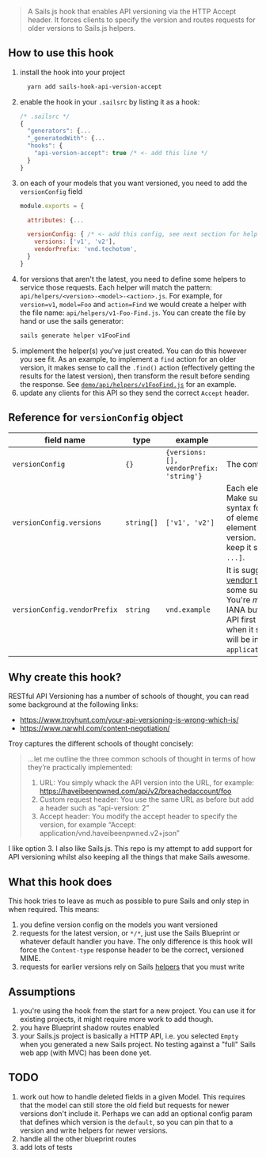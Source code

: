 > A Sails.js hook that enables API versioning via the HTTP Accept header. It forces clients to specify the version and routes requests for older versions to Sails.js helpers.

## How to use this hook

 1. install the hook into your project
    ```bash
      yarn add sails-hook-api-version-accept
    ```
 1. enable the hook in your `.sailsrc` by listing it as a hook:
    ```js
    /* .sailsrc */
    {
      "generators": {...
      "_generatedWith": {...
      "hooks": {
        "api-version-accept": true /* <- add this line */
      }
    }
    ```
 1. on each of your models that you want versioned, you need to add the `versionConfig` field
    ```js
    module.exports = {

      attributes: {...

      versionConfig: { /* <- add this config, see next section for help */
        versions: ['v1', 'v2'],
        vendorPrefix: 'vnd.techotom',
      }
    }
    ```
  1. for versions that aren't the latest, you need to define some helpers to service those requests. Each helper will match the pattern: `api/helpers/<version>-<model>-<action>.js`. For example, for `version=v1`, `model=Foo` and `action=Find` we would create a helper with the file name: `api/helpers/v1-Foo-Find.js`. You can create the file by hand or use the sails generator:
      ```bash
      sails generate helper v1FooFind
      ```
  1. implement the helper(s) you've just created. You can do this however you see fit. As an example, to implement a `find` action for an older version, it makes sense to call the `.find()` action (effectively getting the results for the latest version), then transform the result before sending the response. See [`demo/api/helpers/v1FooFind.js`](https://github.com/tomsaleeba/sails-hook-api-version-accept/tree/master/demo/api/helpers/v1FooFind.js) for an example.
  1. update any clients for this API so they send the correct `Accept` header.

## Reference for `versionConfig` object

| field name | type | example | description
|---|---|---|---|
| `versionConfig` | `{}` | `{versions: [], vendorPrefix: 'string'}` | The container object for the config
| `versionConfig.versions` | `string[]` | `['v1', 'v2']` | Each element represents a version. Make sure your names have [legal](https://tools.ietf.org/html/rfc7231#section-3.1.1.5) syntax for Content-types. The order of element **is important**; the last element is implicitly the latest version. The recommendation is to keep it simple: `['v1', 'v2', 'v3', ...]`.
| `versionConfig.vendorPrefix` | `string` | `vnd.example` | It is suggested that you use the [vendor tree](https://tools.ietf.org/html/rfc6838#section-3.2) prefix of `vnd.` and then some subtree of that for your project. You're *meant* to register them with IANA but you can probably write your API first and worry about that later when it starts to take off. This value will be inserted into the MIME like `application/<vendorPrefix>.v1+json`.

## Why create this hook?

RESTful API Versioning has a number of schools of thought, you can read some background at the following links:

 - https://www.troyhunt.com/your-api-versioning-is-wrong-which-is/
 - https://www.narwhl.com/content-negotiation/

Troy captures the different schools of thought concisely:

>...let me outline the three common schools of thought in terms of how they’re practically implemented:
>
> 1. URL: You simply whack the API version into the URL, for example: https://haveibeenpwned.com/api/v2/breachedaccount/foo
> 1. Custom request header: You use the same URL as before but add a header such as “api-version: 2”
> 1. Accept header: You modify the accept header to specify the version, for example “Accept: application/vnd.haveibeenpwned.v2+json”

I like option 3. I also like Sails.js. This repo is my attempt to add support for API versioning whilst also keeping all the things that make Sails awesome.

## What this hook does
This hook tries to leave as much as possible to pure Sails and only step in when required. This means:

 1. you define version config on the models you want versioned
 1. requests for the latest version, or `*/*`, just use the Sails Blueprint or whatever default handler you have. The only difference is this hook will force the `Content-type` response header to be the correct, versioned MIME.
 1. requests for earlier versions rely on Sails [helpers](https://sailsjs.com/documentation/concepts/helpers) that you must write

## Assumptions
 1. you're using the hook from the start for a new project. You can use it for existing projects, it might require more work to add though.
 1. you have Blueprint shadow routes enabled
 1. your Sails.js project is basically a HTTP API, i.e. you selected `Empty` when you generated a new Sails project. No testing against a "full" Sails web app (with MVC) has been done yet.

## TODO
 1. work out how to handle deleted fields in a given Model. This requires that the model can still store the old field but requests for newer versions don't include it. Perhaps we can add an optional config param that defines which version is the `default`, so you can pin that to a version and write helpers for newer versions.
 1. handle all the other blueprint routes
 1. add lots of tests
